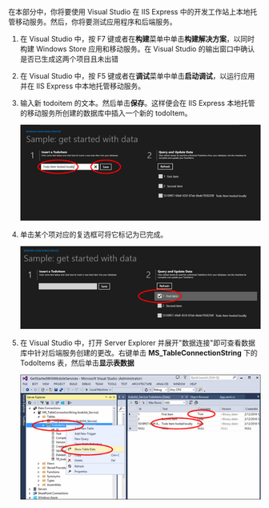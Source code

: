 ﻿在本部分中，你将要使用 Visual Studio 在 IIS Express 中的开发工作站上本地托管移动服务。然后，你将要测试应用程序和后端服务。


1. 在 Visual Studio 中，按 F7 键或者在**构建**菜单中单击**构建解决方案**，以同时构建 Windows Store 应用和移动服务。在 Visual Studio 的输出窗口中确认是否已生成这两个项目且未出错

2. 在 Visual Studio 中，按 F5 键或者在**调试**菜单中单击**启动调试**，以运行应用并在 IIS Express 中本地托管移动服务。 

 
3. 输入新 todoitem 的文本。然后单击**保存**。这样便会在 IIS Express 本地托管的移动服务所创建的数据库中插入一个新的 todoItem。 

    ![](./media/mobile-services-dotnet-backend-test-local-service-data/new-local-todoitem.png)

4. 单击某个项对应的复选框可将它标记为已完成。

    ![](./media/mobile-services-dotnet-backend-test-local-service-data/local-item-checked.png)

5. 在 Visual Studio 中，打开 Server Explorer 并展开"数据连接"即可查看数据库中针对后端服务创建的更改。右键单击 **MS_TableConnectionString** 下的 TodoItems 表，然后单击**显示表数据**

    ![](./media/mobile-services-dotnet-backend-test-local-service-data/vs-show-local-table-data.png)
